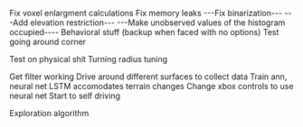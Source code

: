 Fix voxel enlargment calculations
Fix memory leaks
---Fix binarization---
---Add elevation restriction---
---Make unobserved values of the histogram occupied----
Behavioral stuff (backup when faced with no options)
Test going around corner

Test on physical shit
Turning radius tuning

Get filter working
Drive around different surfaces to collect data
Train ann, neural net LSTM accomodates terrain changes
Change xbox controls to use neural net
Start to self driving

Exploration algorithm
